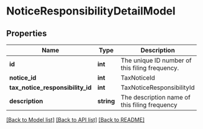 # NoticeResponsibilityDetailModel

## Properties
Name | Type | Description | Notes
------------ | ------------- | ------------- | -------------
**id** | **int** | The unique ID number of this filing frequency. | [optional] 
**notice_id** | **int** | TaxNoticeId | 
**tax_notice_responsibility_id** | **int** | TaxNoticeResponsibilityId | 
**description** | **string** | The description name of this filing frequency | [optional] 

[[Back to Model list]](../README.md#documentation-for-models) [[Back to API list]](../README.md#documentation-for-api-endpoints) [[Back to README]](../README.md)


